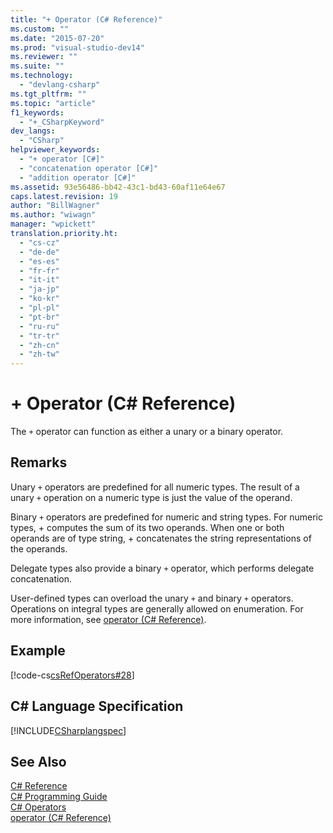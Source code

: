 ```yaml
---
title: "+ Operator (C# Reference)"
ms.custom: ""
ms.date: "2015-07-20"
ms.prod: "visual-studio-dev14"
ms.reviewer: ""
ms.suite: ""
ms.technology: 
  - "devlang-csharp"
ms.tgt_pltfrm: ""
ms.topic: "article"
f1_keywords: 
  - "+_CSharpKeyword"
dev_langs: 
  - "CSharp"
helpviewer_keywords: 
  - "+ operator [C#]"
  - "concatenation operator [C#]"
  - "addition operator [C#]"
ms.assetid: 93e56486-bb42-43c1-bd43-60af11e64e67
caps.latest.revision: 19
author: "BillWagner"
ms.author: "wiwagn"
manager: "wpickett"
translation.priority.ht: 
  - "cs-cz"
  - "de-de"
  - "es-es"
  - "fr-fr"
  - "it-it"
  - "ja-jp"
  - "ko-kr"
  - "pl-pl"
  - "pt-br"
  - "ru-ru"
  - "tr-tr"
  - "zh-cn"
  - "zh-tw"
---
```

# + Operator (C# Reference)
The `+` operator can function as either a unary or a binary operator.  
  
## Remarks  
 Unary `+` operators are predefined for all numeric types. The result of a unary `+` operation on a numeric type is just the value of the operand.  
  
 Binary `+` operators are predefined for numeric and string types. For numeric types, + computes the sum of its two operands. When one or both operands are of type string, + concatenates the string representations of the operands.  
  
 Delegate types also provide a binary `+` operator, which performs delegate concatenation.  
  
 User-defined types can overload the unary `+` and binary `+` operators. Operations on integral types are generally allowed on enumeration. For more information, see [operator (C# Reference)](../../../csharp/language-reference/keywords/operator.md).  
  
## Example  
 [!code-cs[csRefOperators#28](../../../csharp/language-reference/operators/codesnippet/CSharp/addition-operator_1.cs)]  
  
## C# Language Specification  
 [!INCLUDE[CSharplangspec](../../../csharp/language-reference/keywords/includes/csharplangspec_md.md)]  
  
## See Also  
 [C# Reference](../../../csharp/language-reference/index.md)   
 [C# Programming Guide](../../../csharp/programming-guide/index.md)   
 [C# Operators](../../../csharp/language-reference/operators/index.md)   
 [operator (C# Reference)](../../../csharp/language-reference/keywords/operator.md)
